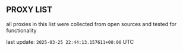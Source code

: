 ## PROXY LIST

all proxies in this list were collected from open sources and tested for functionality

last update: `2025-03-25 22:44:13.157611+00:00` UTC